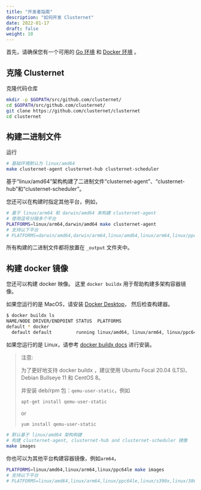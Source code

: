 ```yaml
---
title: "开发者指南"
description: "如何开发 Clusternet"
date: 2022-01-17
draft: false
weight: 10
---
```


首先，请确保您有一个可用的 [Go 环境](https://golang.org/doc/install) 和 [Docker 环境](https://docs.docker.com/engine) 。

## 克隆 Clusternet

克隆代码仓库

```bash
mkdir -p $GOPATH/src/github.com/clusternet/
cd $GOPATH/src/github.com/clusternet/
git clone https://github.com/clusternet/clusternet
cd clusternet
```

## 构建二进制文件

运行

```bash
# 基础环境默认为 linux/amd64 
make clusternet-agent clusternet-hub clusternet-scheduler
```

基于“linux/amd64”架构构建了二进制文件“clusternet-agent”、“clusternet-hub”和“clusternet-scheduler”。

您还可以在构建时指定其他平台，例如，

```bash
# 基于 linux/arm64 和 darwin/amd64 来构建 clusternet-agent
# 使用逗号分隔多个平台
PLATFORMS=linux/arm64,darwin/amd64 make clusternet-agent
# 支持以下平台
# PLATFORMS=darwin/amd64,darwin/arm64,linux/amd64,linux/arm64,linux/ppc64le,linux/s390x,linux/386,linux/arm
```

所有构建的二进制文件都将放置在 `_output` 文件夹中。

## 构建 docker 镜像

您还可以构建 docker 映像。 这里 `docker buildx` 用于帮助构建多架构容器镜像。

如果您运行的是 MacOS，请安装 [Docker Desktop](https://docs.docker.com/desktop/)， 然后检查构建器。

```bash
$ docker buildx ls
NAME/NODE DRIVER/ENDPOINT STATUS  PLATFORMS
default * docker
  default default         running linux/amd64, linux/arm64, linux/ppc64le, linux/s390x, linux/386, linux/arm/v7, linux/arm/v6
```

如果您运行的是 Linux，请参考 [docker buildx docs](https://docs.docker.com/buildx/working-with-buildx/) 进行安装。

> 注意:
>
> 为了更好地支持 docker buildx ，建议使用 Ubuntu Focal 20.04 (LTS)、Debian Bullseye 11 和 CentOS 8。
>
> 并安装 deb/rpm 包：`qemu-user-static`，例如
> ```bash
> apt-get install qemu-user-static
> ```
> or
> ```bash
> yum install qemu-user-static
> ```

```bash
# 默认基于 linux/amd64 架构构建
# 构建 clusternet-agent, clusternet-hub and clusternet-scheduler 镜像
make images
```

你也可以为其他平台构建容器镜像，例如`arm64`，

```bash
PLATFORMS=linux/amd64,linux/arm64,linux/ppc64le make images
# 支持以下平台
# PLATFORMS=linux/amd64,linux/arm64,linux/ppc64le,linux/s390x,linux/386,linux/arm
```
